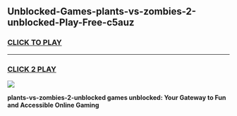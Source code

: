 
## Unblocked-Games-plants-vs-zombies-2-unblocked-Play-Free-c5auz
<h3>
<a href="https://premium76.site?title=plants-vs-zombies-2-unblocked&ref=18A1">CLICK TO PLAY</a></h3>
<hr>

<h3>
<a href="https://premium76.site?title=plants-vs-zombies-2-unblocked&ref=18A1">CLICK 2 PLAY</a>
  
</h3>

<a href="https://premium76.site?title=plants-vs-zombies-2-unblocked&ref=18A1"><img src="https://clearcache.store/games.png"></a>


**plants-vs-zombies-2-unblocked games unblocked: Your Gateway to Fun and Accessible Online Gaming**
